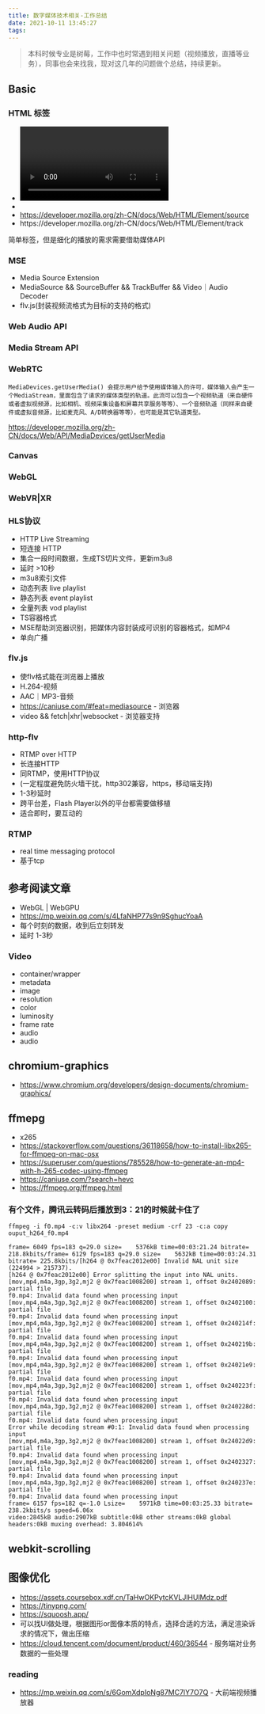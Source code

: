 ```yaml
---
title: 数字媒体技术相关-工作总结
date: 2021-10-11 13:45:27
tags:
---
```

> 本科时候专业是树莓，工作中也时常遇到相关问题（视频播放，直播等业务），同事也会来找我，现对这几年的问题做个总结，持续更新。


## Basic
### HTML 标签
- <video> https://developer.mozilla.org/zh-CN/docs/Web/HTML/Element/video
- <audio> https://developer.mozilla.org/zh-CN/docs/Web/HTML/Element/audio
- <source> https://developer.mozilla.org/zh-CN/docs/Web/HTML/Element/source
- <track> https://developer.mozilla.org/zh-CN/docs/Web/HTML/Element/track
简单标签，但是细化的播放的需求需要借助媒体API

### MSE
- Media Source Extension
- MediaSource && SourceBuffer && TrackBuffer && Video｜Audio Decoder
- flv.js(封装视频流格式为目标的支持的格式)

### Web Audio API 

### Media Stream API


### WebRTC
```
MediaDevices.getUserMedia() 会提示用户给予使用媒体输入的许可，媒体输入会产生一个MediaStream，里面包含了请求的媒体类型的轨道。此流可以包含一个视频轨道（来自硬件或者虚拟视频源，比如相机、视频采集设备和屏幕共享服务等等）、一个音频轨道（同样来自硬件或虚拟音频源，比如麦克风、A/D转换器等等），也可能是其它轨道类型。
```
https://developer.mozilla.org/zh-CN/docs/Web/API/MediaDevices/getUserMedia

### Canvas

### WebGL 

### WebVR|XR

### HLS协议
- HTTP Live Streaming 
- 短连接 HTTP
- 集合一段时间数据，生成TS切片文件，更新m3u8
- 延时 >10秒
- m3u8索引文件
 - 动态列表 live playlist
 - 静态列表 event playlist
 - 全量列表 vod playlist
- TS容器格式
- MSE帮助浏览器识别，把媒体内容封装成可识别的容器格式，如MP4
- 单向广播

### flv.js
- 使flv格式能在浏览器上播放
- H.264-视频
- AAC｜MP3-音频
- https://caniuse.com/#feat=mediasource - 浏览器
- video && fetch|xhr|websocket - 浏览器支持
### http-flv 
- RTMP over HTTP
- 长连接HTTP
- 同RTMP，使用HTTP协议
- (一定程度避免防火墙干扰，http302兼容，https，移动端支持)
- 1-3秒延时
- 跨平台差，Flash Player以外的平台都需要做移植
- 适合即时，要互动的

### RTMP
- real time messaging protocol
- 基于tcp


## 参考阅读文章
- WebGL | WebGPU
- https://mp.weixin.qq.com/s/4LfaNHP77s9n9SghucYoaA
- 每个时刻的数据，收到后立刻转发
- 延时 1-3秒

### Video
- container/wrapper
- metadata
- image 
 - resolution
 - color
 - luminosity
 - frame rate
- audio
- audio

## chromium-graphics
- https://www.chromium.org/developers/design-documents/chromium-graphics/

## ffmepg
- x265
- https://stackoverflow.com/questions/36118658/how-to-install-libx265-for-ffmpeg-on-mac-osx
- https://superuser.com/questions/785528/how-to-generate-an-mp4-with-h-265-codec-using-ffmpeg
- https://caniuse.com/?search=hevc
- https://ffmpeg.org/ffmpeg.html
### 有个文件，腾讯云转码后播放到3：21的时候就卡住了
```
ffmpeg -i f0.mp4 -c:v libx264 -preset medium -crf 23 -c:a copy ouput_h264_f0.mp4
```
```
frame= 6049 fps=183 q=29.0 size=    5376kB time=00:03:21.24 bitrate= 218.8kbits/frame= 6129 fps=183 q=29.0 size=    5632kB time=00:03:24.31 bitrate= 225.8kbits/[h264 @ 0x7feac2012e00] Invalid NAL unit size (224994 > 215737).
[h264 @ 0x7feac2012e00] Error splitting the input into NAL units.
[mov,mp4,m4a,3gp,3g2,mj2 @ 0x7feac1008200] stream 1, offset 0x2402089: partial file
f0.mp4: Invalid data found when processing input
[mov,mp4,m4a,3gp,3g2,mj2 @ 0x7feac1008200] stream 1, offset 0x2402100: partial file
f0.mp4: Invalid data found when processing input
[mov,mp4,m4a,3gp,3g2,mj2 @ 0x7feac1008200] stream 1, offset 0x240214f: partial file
f0.mp4: Invalid data found when processing input
[mov,mp4,m4a,3gp,3g2,mj2 @ 0x7feac1008200] stream 1, offset 0x240219b: partial file
f0.mp4: Invalid data found when processing input
[mov,mp4,m4a,3gp,3g2,mj2 @ 0x7feac1008200] stream 1, offset 0x24021e9: partial file
f0.mp4: Invalid data found when processing input
[mov,mp4,m4a,3gp,3g2,mj2 @ 0x7feac1008200] stream 1, offset 0x240223f: partial file
f0.mp4: Invalid data found when processing input
[mov,mp4,m4a,3gp,3g2,mj2 @ 0x7feac1008200] stream 1, offset 0x240228d: partial file
f0.mp4: Invalid data found when processing input
Error while decoding stream #0:1: Invalid data found when processing input
[mov,mp4,m4a,3gp,3g2,mj2 @ 0x7feac1008200] stream 1, offset 0x24022d9: partial file
f0.mp4: Invalid data found when processing input
[mov,mp4,m4a,3gp,3g2,mj2 @ 0x7feac1008200] stream 1, offset 0x2402327: partial file
f0.mp4: Invalid data found when processing input
[mov,mp4,m4a,3gp,3g2,mj2 @ 0x7feac1008200] stream 1, offset 0x240237e: partial file
f0.mp4: Invalid data found when processing input
frame= 6157 fps=182 q=-1.0 Lsize=    5971kB time=00:03:25.33 bitrate= 238.2kbits/s speed=6.06x    
video:2845kB audio:2907kB subtitle:0kB other streams:0kB global headers:0kB muxing overhead: 3.804614%

```

## webkit-scrolling


## 图像优化
- https://assets.coursebox.xdf.cn/TaHwOKPytcKVLJlHUlMdz.pdf
- https://tinypng.com/
- https://squoosh.app/
- 可以找UI做处理，根据图形or图像本质的特点，选择合适的方法，满足渲染诉求的情况下，做出压缩
- https://cloud.tencent.com/document/product/460/36544 - 服务端对业务数据的一些处理


### reading
- https://mp.weixin.qq.com/s/6GomXdpIoNg87MC7lY7O7Q - 大前端视频播放器